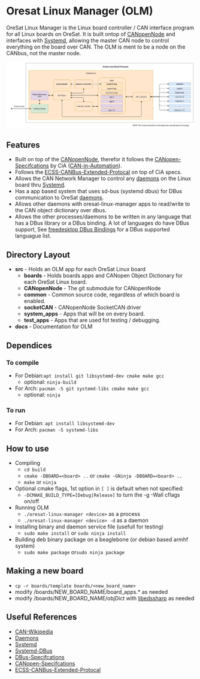 # Oresat Linux Manager (OLM)

OreSat Linux Manager is the Linux board controller / CAN interface program for all Linux boards on OreSat.
It is built ontop of [CANopenNode] and interfaces with [Systemd], allowing the master CAN node to control everything on the board over CAN. 
The OLM is ment to be a node on the CANbus, not the master node.

![](docs/OreSatLinuxDiagram.jpg)

## Features
- Built on top of the [CANopenNode], therefor it follows the [CANopen-Specifcations] by CiA ([CAN-in-Automation]).
- Follows the [ECSS-CANBus-Extended-Protocal] on top of CiA specs.
- Allows the CAN Network Manager to control any [daemons] on the Linux board thru [Systemd].
- Has a app based system that uses sd-bus (systemd dbus) for DBus communication to OreSat [daemons].
- Allows other daemons with oresat-linux-manager apps to read/write to the CAN object dictionary over dbus.
- Allows the other processes/daemons to be written in any language that has a DBus library or a DBus binding. A lot of languages do have DBus support, See [freedesktop DBus Bindings](https://www.freedesktop.org/wiki/Software/DBusBindings/) for a DBus supported languague list.

## Directory Layout 
- **src** - Holds an OLM app for each OreSat Linux board
    - **boards** - Holds boards apps and CANopen Object Dictionary for each OreSat Linux board.
    - **CANopenNode** - The git submodule for CANopenNode
    - **common** - Common source code, regardless of which board is enabled.
    - **socketCAN** - CANopenNode SocketCAN driver
    - **system_apps** - Apps that will be on every board.
    - **test_apps** - Apps that are used fot testing / debugging.
- **docs** - Documentation for OLM

## Dependices
### To compile
- For Debian:`apt install git libsystemd-dev cmake make gcc`
    - optional: `ninja-build`
- For Arch: `pacman -S git systemd-libs cmake make gcc`
    - optional: `ninja`
### To run
- For Debian: `apt install libsystemd-dev`
- For Arch: `pacman -S systemd-libs`

## How to use
- Compiling
    - `cd build`
    - `cmake -DBOARD=<board> ..` or `cmake -GNinja -DBOARD=<board> ..`
    - `make` or `ninja`
- Optional cmake flags, 1st option in `[ ]` is default when not specified:
    - `-DCMAKE_BUILD_TYPE=[Debug|Release]` to turn the -g -Wall cflags on/off
- Running OLM
    - `./oresat-linux-manager <device>` as a process
    - `./oresat-linux-manager <device> -d` as a daemon
- Installing binary and daemon service file (usefull for testing)
    - `sudo make install` or `sudo ninja install`
- Building deb binary package on a beaglebone (or debian based armhf system)
    - `sudo make package` or`sudo ninja package`

## Making a new board
- `cp -r boards/template boards/<new_board_name>`
- modify /boards/NEW_BOARD_NAME/board_apps.* as needed
- modify /boards/NEW_BOARD_NAME/objDict with [libedssharp] as needed

## Useful References
- [CAN-Wikipedia]
- [Daemons]
- [Systemd]
- [Systemd-DBus]
- [DBus-Specifcations]
- [CANopen-Specifcations]
- [ECSS-CANBus-Extended-Protocal]

<!-- Other oresat repos -->
[GPS]:https://github.com/oresat/oresat-gps-software
[StarTracker]:https://github.com/oresat/oresat-star-tracker
[OreSatLive]:https://github.com/oresat/oresat-dxwifi-software

<!-- References -->
[CAN-Wikipedia]:https://en.wikipedia.org/wiki/CAN_bus
[CANopenNode]:https://github.com/CANopenNode/CANopenNode
[Daemons]:https://www.freedesktop.org/software/systemd/man/daemon.html
[Systemd]:https://freedesktop.org/wiki/Software/systemd/
[Systemd-DBus]:https://www.freedesktop.org/wiki/Software/systemd//
[DBus-Specifcations]:https://.freedesktop.org/doc/dbus-specification.html
[CANopen-Specifcations]:https://www.can-cia.org/groups/specifications/
[ECSS-CANBus-Extended-Protocal]:https://ecss.nl/standard/ecss-e-st-50-15c-space-engineering-canbus-extension-protocol-1-may-2015/
[CAN-in-Automation]:https://can-cia.org/

<!-- Other --> 
[libedssharp]:https://github.com/heliochronix/libedssharp

